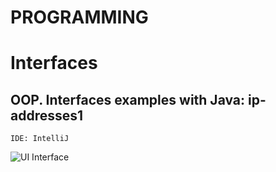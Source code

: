 # PROGRAMMING
# Interfaces
## OOP. Interfaces examples with Java: ip-addresses1
```IDE: IntelliJ```


![UI Interface](https://raw.githubusercontent.com/orboan-basic-programming-concepts/ip-addresses1/master/src/main/resources/ipAddresses1.png?token=ABYUJA74NU7NVHUJ3JLYZKS7PS2SG)
